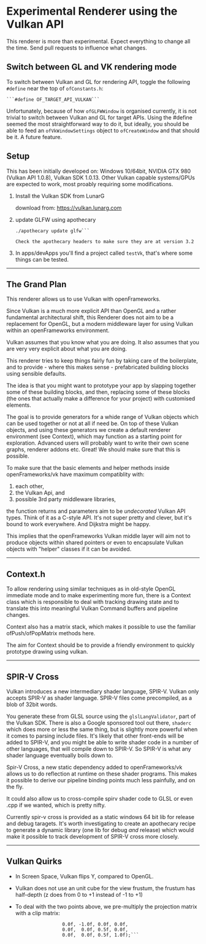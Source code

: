 
# Experimental Renderer using the Vulkan API

This renderer is more than experimental. Expect everything to change
all the time. Send pull requests to influence what changes.

## Switch between GL and VK rendering mode

To switch between Vulkan and GL for rendering API, toggle the
following `#define` near the top of `ofConstants.h`:

    ```#define OF_TARGET_API_VULKAN```

Unfortunately, because of how `ofGLFWWindow` is organised currently, it
is not trivial to switch between Vulkan and GL for target APIs. Using
the #define seemed the most straightforward way to do it, but ideally,
you should be able to feed an `ofVkWindowSettings` object to
`ofCreateWindow` and that should be it. A future feature.

## Setup 

This has been initially developed on: Windows 10/64bit, NVIDIA GTX 980
(Vulkan API 1.0.8), Vulkan SDK 1.0.13. Other Vulkan capable
systems/GPUs are expected to work, most proably requiring some
modifications. 

1. Install the Vulkan SDK from LunarG

   download from: https://vulkan.lunarg.com

2. update GLFW using apothecary
   
    ```cd openFrameworks/scripts/apothecary
    ./apothecary update glfw```

   Check the apothecary headers to make sure they are at version 3.2

3. In apps/devApps you'll find a project called `testVk`, that's where
   some things can be tested.

----------------------------------------------------------------------

## The Grand Plan

This renderer allows us to use Vulkan with openFrameworks. 

Since Vulkan is a much more explicit API than OpenGL and a rather
fundamental architectural shift, this Renderer does not aim to be a
replacement for OpenGL, but a modern middleware layer for using Vulkan
within an openFrameworks environment.

Vulkan assumes that you know what you are doing. It also assumes that
you are very very explicit about what you are doing.

This renderer tries to keep things fairly fun by taking care of the
boilerplate, and to provide - where this makes sense - prefabricated
building blocks using sensible defaults.

The idea is that you might want to prototype your app by slapping
together some of these building blocks, and then, replacing some of
these blocks (the ones that actually make a difference for your
project) with customised elements.

The goal is to provide generators for a whide range of Vulkan objects
which can be used together or not at all if need be. On top of these
Vulkan objects, and using these generators we create a default
renderer environment (see Context), which may function as a starting
point for exploration. Advanced users will probably want to write
their own scene graphs, renderer addons etc. Great! We should make
sure that this is possible.
 
To make sure that the basic elements and helper methods inside
openFrameworks/vk have maximum compatiblity with:

1) each other, 
2) the Vulkan Api, and 
3) possible 3rd party middleware libraries, 

the function returns and parameters aim to be *undecorated* Vulkan API
types. Think of it as a C-style API. It's not super pretty and
clever, but it's bound to work everywhere. And Dijkstra might be happy.

This implies that the openFrameworks Vulkan middle layer will aim not to
produce objects within shared pointers or even to encapsulate Vulkan
objects with "helper" classes if it can be avoided.

----------------------------------------------------------------------

## Context.h

To allow rendering using similar techniques as in old-style OpenGL
immediate mode and to make experimenting more fun, there is a Context 
class which is responsible to deal with tracking drawing state and to
translate this into meaningful Vulkan Command buffers and pipeline
changes.

Context also has a matrix stack, which makes it possible to use the
familiar ofPush/ofPopMatrix methods here.

The aim for Context should be to provide a friendly environment to
quickly prototype drawing using vulkan.

----------------------------------------------------------------------

## SPIR-V Cross

Vulkan introduces a new intermediary shader language, SPIR-V. Vulkan only accepts SPIR-V as shader language. SPIR-V
files come precompiled, as a blob of 32bit words.

You generate these from GLSL source using the
`glslLangValidator`, part of the Vulkan SDK. There is also a Google
sponsored tool out there, `shaderc` which does more or less the same
thing, but is slightly more powerful when it comes to parsing include
files. It's likely that other front-ends will be added to SPIR-V, and
you might be able to write shader code in a number of other languages,
that will compile down to SPIR-V. So SPIR-V is what any shader
language eventually boils down to.

Spir-V Cross, a new static dependency added to openFrameworks/vk
allows us to do reflection at runtime on these shader programs. This
makes it possible to derive our pipeline binding points much less
painfully, and on the fly.

It could also allow us to cross-compile spirv shader code to GLSL or
even .cpp if we wanted, which is pretty nifty.

Currently spir-v cross is provided as a static windows 64 bit lib for
release and debug taragets. It's worth investigating to create an
apothecary recipe to generate a dynamic library (one lib for debug
*and* release) which would make it possible to track development of
SPIR-V cross more closely.

----------------------------------------------------------------------

## Vulkan Quirks

+ In Screen Space, Vulkan flips Y, compared to OpenGL.
+ Vulkan does not use an unit cube for the view frustum, the frustum
  has half-depth (z does from 0 to +1 instead of -1 to +1)
+ To deal with the two points above, we pre-multiply the projection
  matrix with a clip matrix:

    ```ofMatrix4x4 clip(1.0f,  0.0f, 0.0f, 0.0f,
                     0.0f, -1.0f, 0.0f, 0.0f,
                     0.0f,  0.0f, 0.5f, 0.0f,
                     0.0f,  0.0f, 0.5f, 1.0f);```
